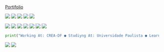 

[Portifolio](https://ka-konata.github.io)

<p align="left">
  <img src="https://img.shields.io/badge/-Python-%23539b59?style=flat-square&logo=python&logoColor=ffffff">
  <img src="https://img.shields.io/badge/-Python-%23539b59?style=flat-square&logo=python&logoColor=ffffff">
  <img src="https://img.shields.io/badge/-PHP-%23539b59?style=flat-square&logo=php&logoColor=ffffff">
  <img src="https://img.shields.io/badge/-PHP-%23539b59?style=flat-square&logo=php&logoColor=ffffff">
  <img src="https://img.shields.io/badge/-JavaScript-%23539b59?style=flat-square&logo=javascript&logoColor=ffffff">
</p>

<p align="left">
  <img src="https://img.shields.io/badge/-Django-%23539b59?style=flat-square&logo=django&logoColor=ffffff">
  <img src="https://img.shields.io/badge/-Laravel-%23539b59?style=flat-square&logo=laravel&logoColor=ffffff">
  <img src="https://img.shields.io/badge/-.Net Core-%23539b59?style=flat-square&logo=dotnet&logoColor=ffffff">
  <img src="https://img.shields.io/badge/-MySQL-%23539b59?style=flat-square&logo=mysql&logoColor=ffffff">
  <img src="https://img.shields.io/badge/-Selenium-%23539b59?style=flat-square&logo=selenium&logoColor=ffffff">
  <img src="https://img.shields.io/badge/-HTML-%23539b59?style=flat-square&logo=html5&logoColor=ffffff">
  <img src="https://img.shields.io/badge/-CSS-%23539b59?style=flat-square&logo=css3&logoColor=ffffff">
</p>

```python
print("Working At: CREA-DF ● Studiyng At: Universidade Paulista ● Learning: PHP, Laravel")
```

<p align="left">
  <img align="down" src="https://github-readme-stats.vercel.app/api?username=Ka-Konata&show_icons=true&bg_color=539b59&title_color=fff&text_color=fff&hide_border=true">
  <span></span>
  <img align="top" src="https://github-readme-stats.vercel.app/api/top-langs/?username=Ka-Konata&layout=compact&bg_color=539b59&title_color=fff&text_color=fff&hide_border=true">
</p>

